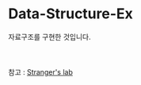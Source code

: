 # Data-Structure-Ex
자료구조를 구현한 것입니다.   
<br>
<br>
<br>
참고 : [Stranger's lab](https://st-lab.tistory.com/)
